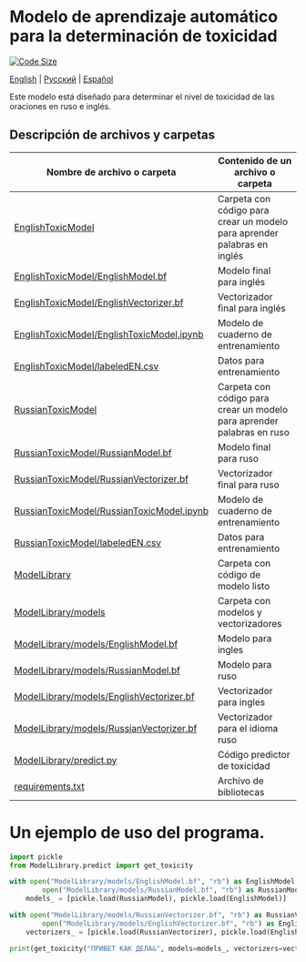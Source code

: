 # Modelo de aprendizaje automático para la determinación de toxicidad
[![Code Size](https://img.shields.io/github/languages/code-size/D1ffic00lt/anonymous-bot-with-ML/tree/model)](https://github.com/D1ffic00lt/anonymous-bot-with-ML/tree/model)

[English](README.md) | [Русский](READMEru.md) | [Español](READMEes.md)

Este modelo está diseñado para determinar el nivel de toxicidad de las oraciones en ruso e inglés.
## Descripción de archivos y carpetas
Nombre de archivo o carpeta | Contenido de un archivo o carpeta
----------------|----------------------
[EnglishToxicModel](EnglishToxicModel) | Carpeta con código para crear un modelo para aprender palabras en inglés
[EnglishToxicModel/EnglishModel.bf](EnglishToxicModel/EnglishModel.bf) | Modelo final para inglés
[EnglishToxicModel/EnglishVectorizer.bf](EnglishToxicModel/EnglishVectorizer.bf) | Vectorizador final para inglés
[EnglishToxicModel/EnglishToxicModel.ipynb](EnglishToxicModel/EnglishToxicModel.ipynb) | Modelo de cuaderno de entrenamiento
[EnglishToxicModel/labeledEN.csv](EnglishToxicModel/labeledEN.csv) | Datos para entrenamiento
[RussianToxicModel](RussianToxicModel) | Carpeta con código para crear un modelo para aprender palabras en ruso
[RussianToxicModel/RussianModel.bf](RussianToxicModel/RussianModel.bf) | Modelo final para ruso
[RussianToxicModel/RussianVectorizer.bf](RussianToxicModel/RussianVectorizer.bf) | Vectorizador final para ruso
[RussianToxicModel/RussianToxicModel.ipynb](RussianToxicModel/RussianToxicModel.ipynb) | Modelo de cuaderno de entrenamiento
[RussianToxicModel/labeledEN.csv](RussianToxicModel/labeledEN.csv) | Datos para entrenamiento
[ModelLibrary](ModelLibrary) | Carpeta con código de modelo listo
[ModelLibrary/models](ModelLibrary/models) | Carpeta con modelos y vectorizadores
[ModelLibrary/models/EnglishModel.bf](ModelLibrary/models/EnglishModel.bf) | Modelo para ingles
[ModelLibrary/models/RussianModel.bf](ModelLibrary/models/RussianModel.bf) | Modelo para ruso
[ModelLibrary/models/EnglishVectorizer.bf](ModelLibrary/models/EnglishVectorizer.bf) | Vectorizador para ingles
[ModelLibrary/models/RussianVectorizer.bf](ModelLibrary/models/RussianVectorizer.bf) | Vectorizador para el idioma ruso
[ModelLibrary/predict.py](ModelLibrary/predict.py) | Código predictor de toxicidad
[requirements.txt](requirements.txt) | Archivo de bibliotecas

# Un ejemplo de uso del programa.
```Python
import pickle
from ModelLibrary.predict import get_toxicity

with open("ModelLibrary/models/EnglishModel.bf", "rb") as EnglishModel,
        open("ModelLibrary/models/RussianModel.bf", "rb") as RussianModel:
    models_ = [pickle.load(RussianModel), pickle.load(EnglishModel)]

with open("ModelLibrary/models/RussianVectorizer.bf", "rb") as RussianVectorizer,
        open("ModelLibrary/models/EnglishVectorizer.bf", "rb") as EnglishVectorizer:
    vectorizers_ = [pickle.load(RussianVectorizer), pickle.load(EnglishVectorizer)]

print(get_toxicity("ПРИВЕТ КАК ДЕЛА&", models=models_, vectorizers=vectorizers_))

```
